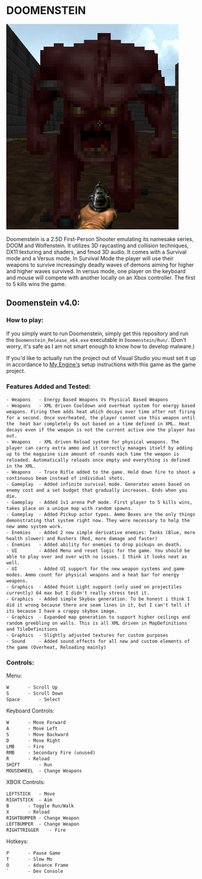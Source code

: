 # DOOMENSTEIN
![Alt Text](./DoomensteinIcon.png) 

Doomenstein is a 2.5D First-Person Shooter emulating its namesake series, DOOM and Wolfenstein. It utilizes 3D raycasting and collision techniques, DX11 texturing and shaders, and fmod 3D audio. It comes with a Survival mode and a Versus mode. In Survival Mode the player will use their weapons to survive increasingly deadly waves of demons aiming for higher and higher waves survived. In versus mode, one player on the keyboard and mouse will compete with another locally on an Xbox controller. The first to 5 kills wins the game.

## Doomenstein v4.0:

### How to play:

If you simply want to run Doomenstein, simply get this repository and run the ```Doomenstein_Release_x64.exe``` executable in ```Doomenstein/Run/```. (Don't worry, it's safe as I am not smart enough to know how to develop malware.)

If you'd like to actually run the project out of Visual Studio you must set it up in accordance to [My Engine's](https://github.com/Wonton230/Engine) setup instructions with this game as the game project.

### Features Added and Tested:

	- Weapons 	- Energy Based Weapons Vs Physical Based Weapons
	- Weapons 	- XML driven Cooldown and overheat system for energy based weapons. Firing them adds heat which decays over time after not firing for a second. Once overheated, the player cannot use this weapon until the  heat bar completely 0s out based on a time defined in XML. Heat decays even if the weapon is not the current active one the player has out. 
	- Weapons 	- XML driven Reload system for physical weapons. The player can carry extra ammo and it correctly manages itself by adding up to the magazine size amount of rounds each time the weapon is reloaded. Automatically reloads once empty and everything is defined in the XML.
	- Weapons 	- Trace Rifle added to the game. Hold down fire to shoot a continuous beam instead of individual shots.
	- Gameplay 	- Added infinite survival mode. Generates waves based on enemy cost and a set budget that gradually increases. Ends when you die.
	- Gameplay 	- Added 1v1 arena PvP mode. First player to 5 kills wins, takes place on a unique map with random spawns.
	- Gameplay	- Added Pickup actor types. Ammo Boxes are the only things demonstrating that system right now. They were necessary to help the new ammo system work.
	- Enemies	- Added 2 new simple derivative enemies: Tanks (Blue, more health slower) and Rushers (Red, more damage and faster)
	- Enemies	- Added ability for enemies to drop pickups on death.
	- UI		- Added Menu and reset logic for the game. You should be able to play over and over with no issues. I think it looks neat as well.
	- UI		- Added UI support for the new weapon systems and game modes. Ammo count for physical weapons and a heat bar for energy weapons.
	- Graphics	- Added Point Light support (only used on projectiles currently) 64 max but I didn't really stress test it.
	- Graphics	- Added simple Skybox generation. To be honest i think I did it wrong because there are seam lines in it, but I can't tell if its because I have a crappy skybox image.
	- Graphics	- Expanded map generation to support higher ceilings and random greebling on walls. This is all XML driven in MapDefinitions and TileDefinitions
	- Graphics	- Slightly adjusted textures for custom purposes
	- Sound		- Added sound effects for all new and custom elements of the game (Overheat, Reloading mainly)

### Controls:

Menu:

    W 		- Scroll Up
    S 		- Scroll Down
    Space 		- Select

Keyboard Controls:

    W		- Move Forward
    A		- Move Left
    S		- Move Backward
    D		- Move Right
    LMB		- Fire
    RMB		- Secondary Fire (unused)
    R		- Reload
    SHIFT		- Run
    MOUSEWHEEL 	- Change Weapons

XBOX Controls:

    LEFTSTICK	- Move
    RIGHTSTICK	- Aim
    B		- Toggle Run/Walk
    X		- Reload
    RIGHTBUMPER	- Change Weapon
    LEFTBUMPER	- Change Weapon
    RIGHTTRIGGER	- Fire

Hotkeys:

    P		- Pause Game
    T		- Slow Mo
    O		- Advance Frame
    `		- Dev Console
